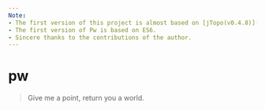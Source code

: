 ```yaml
---
Note: 
- The first version of this project is almost based on [jTopo(v0.4.8)](http://www.jtopo.com/) or [jTopo(v0.4.8)](http://www.jtopo.cn/).
- The first version of Pw is based on ES6.
- Sincere thanks to the contributions of the author.
---
```


# pw
> Give me a point, return you a world.
